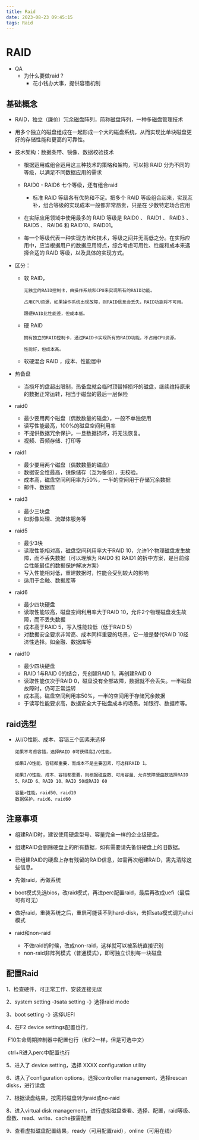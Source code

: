 ```yaml
---
title: Raid
date: 2023-08-23 09:45:15
tags: Raid
---
```

# RAID

* QA
  * 为什么要做raid？
    * 花小钱办大事，提供容错机制

## 基础概念

* RAID，独立（廉价）冗余磁盘阵列，简称磁盘阵列，一种多磁盘管理技术

* 用多个独立的磁盘组成在一起形成一个大的磁盘系统，从而实现比单块磁盘更好的存储性能和更高的可靠性。

* 技术架构：数据条带、镜像、数据校验技术

  * 根据运用或组合运用这三种技术的策略和架构，可以把 RAID 分为不同的等级，以满足不同数据应用的需求

  * RAID0 - RAID6 七个等级，还有组合raid

    * 标准 RAID 等级各有优势和不足。把多个 RAID 等级组合起来，实现互补，组合等级的实现成本一般都非常昂贵，只是在 少数特定场合应用

  * 在实际应用领域中使用最多的 RAID 等级是 RAID0 、 RAID1 、 RAID3 、 RAID5 、 RAID6 和 RAID10、RAID01。

  * 每一个等级代表一种实现方法和技术，等级之间并无高低之分。在实际应用中，应当根据用户的数据应用特点，综合考虑可用性、性能和成本来选择合适的 RAID 等级，以及具体的实现方式。

* 区分：

  * 软 RAID，

    ```
    无独立的RAID控制卡，由操作系统和CPU来实现所有的RAID功能。
    
    占用CPU资源，如果操作系统出现故障，则RAID信息会丢失，RAID功能将不可用。
    
    跟硬RAID比性能差，但成本低。
    ```

  * 硬 RAID 

    ```
    拥有独立的RAID控制卡，通过RAID卡实现所有的RAID功能，不占用CPU资源。
    
    性能好，但成本高。
    ```

  * 软硬混合 RAID ，成本、性能居中

* 热备盘

  * 当损坏的盘超出限制，热备盘就会临时顶替掉损坏的磁盘，继续维持原来的数据正常运转，相当于磁盘的最后一层保险

* raid0

  * 最少要用两个磁盘（偶数数量的磁盘），一般不单独使用
  * 读写性能最高，100%的磁盘空间利用率
  * 不提供数据冗余保护，一旦数据损坏，将无法恢复。
  * 视频、音频存储、打印等

* raid1

  * 最少要用两个磁盘（偶数数量的磁盘）
  * 数据安全性最高，镜像储存（互为备份），无校验。
  * 成本高，磁盘空间利用率为50%，一半的空间用于存储冗余数据
  * 邮件、数据库

* raid3

  * 最少三块盘
  * 如影像处理、流媒体服务等

* raid5

  * 最少3块
  * 读取性能相对高，磁盘空间利用率大于RAID 10，允许1个物理磁盘发生故障，而不丢失数据（可以理解为 RAID0 和 RAID1 的折中方案，是目前综合性能最佳的数据保护解决方案）
  * 写入性能相对低，重建数据时，性能会受到较大的影响
  * 适用于金融、数据库等

* raid6

  * 最少四块硬盘
  * 读取性能较高，磁盘空间利用率大于RAID 10，允许2个物理磁盘发生故障，而不丢失数据
  * 成本高于RAID 5，写入性能较低（低于RAID 5）
  * 对数据安全要求非常高、成本同样重要的场景，它一般是替代RAID 10经济性选择。如金融、数据库等

* raid10

  * 最少四块硬盘
  * RAID 1与RAID 0的结合，先创建RAID 1，再创建RAID 0
  * 读取性能仅次于RAID 0，磁盘没有全部故障，数据就不会丢失。一半磁盘故障时，仍可正常运转
  * 成本高。磁盘空间利用率50%，一半的空间用于存储冗余数据
  * 于读写性能要求高，数据安全大于磁盘成本的场景。如银行、数据库等。


## raid选型

* 从I/O性能、成本、容错三个因素来选择

  ```
  如果不考虑容错，选择RAID 0可获得高I/O性能。
  
  如果I/O性能、容错都重要，而成本不是主要因素，可选择RAID 1。
  
  如果I/O性能、成本、容错都重要，则根据磁盘数、可用容量、允许故障硬盘数选择RAID 5、RAID 6、RAID 10、RAID 50或RAID 60
  
  容量>性能，raid50、raid10
  数据保护，raid6、raid60
  
  ```

  

## 注意事项

* 组建RAID时，建议使用硬盘型号、容量完全一样的企业级硬盘。

* 组建RAID会删除硬盘上的所有数据，如有需要请先备份硬盘上的旧数据。

* 已组建RAID的硬盘上存有残留的RAID信息，如需再次组建RAID，需先清除这些信息。

* 先做raid，再做系统
  
* boot模式先选bios，改raid模式，再进perc配置raid，最后再改成uefi（最后可有可无）

* 做好raid，重装系统之后，重启可能读不到hard-disk，去把sata模式调为ahci模式

* raid和non-raid
  * 不做raid的时候，改成non-raid，这样就可以被系统直接识别
  * non-raid非阵列模式（普通模式），即可独立识别每一块磁盘







## 配置Raid

1、检查硬件，可正常工作、安装连接无误

2、system setting -》sata setting -》选择raid mode

3、boot setting -》选择UEFI

4、在F2 device settings配置也行，

​	  F10生命周期控制器中配置也行（和F2一样，但是可选中文）

​	  ctrl+R进入perc中配置也行

5、进入了 device setting，选择 XXXX configuration utility

6、进入了configuration options，选择controller management，选择rescan disks，进行读盘

7、根据读盘结果，按需将磁盘转为raid或no-raid

8、进入virtual disk management，进行虚拟磁盘查看、选择、配置，raid等级、盘数、read、write、cache按需配置

9、查看虚拟磁盘配置结果，ready（可用配置raid），online（可用在线）



